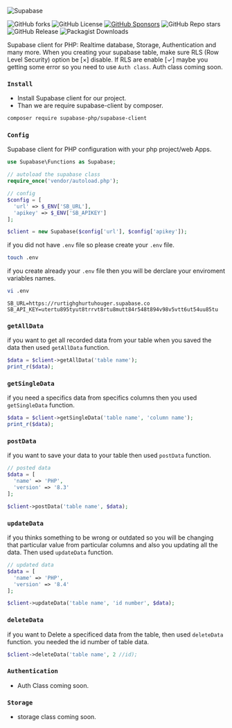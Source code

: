 ![Supabase](https://getlogo.net/wp-content/uploads/2020/11/supabase-logo-vector.png)

![GitHub forks](https://img.shields.io/github/forks/Ashishkumbhar01/supabase-php?style=for-the-badge&logo=Github)
![GitHub License](https://img.shields.io/github/license/Ashishkumbhar01/supabase-php?style=for-the-badge)
[![GitHub Sponsors](https://img.shields.io/github/sponsors/Ashishkumbhar01?style=for-the-badge&logo=Github%20Sponsors&label=Support%20me)](https://github.com/sponsors/Ashishkumbhar01)
![GitHub Repo stars](https://img.shields.io/github/stars/Ashishkumbhar01/supabase-php?style=for-the-badge&logo=Github)
![GitHub Release](https://img.shields.io/github/v/release/Ashishkumbhar01/supabase-php?style=for-the-badge)
![Packagist Downloads](https://img.shields.io/packagist/dt/supabase-php/supabase-client?style=for-the-badge&logo=composer)

Supabase  client for PHP: Realtime database, Storage, Authentication and many more.
When you creating your supabase table, make sure RLS (Row Level Security) option be [×] disable.
If RLS are enable [✓] maybe you getting some error so you need to use `Auth class`.
Auth class coming soon.

### `Install`
* Install Supabase client for our project.
* Than we are require supabase-client by composer.

```bash
composer require supabase-php/supabase-client
```

### `Config` 
Supabase client for PHP configuration with your php project/web Apps.

```php
use Supabase\Functions as Supabase;

// autoload the supabase class
require_once('vendor/autoload.php');

// config
$config = [
  'url' => $_ENV['SB_URL'],
  'apikey' => $_ENV['SB_APIKEY']
];

$client = new Supabase($config['url'], $config['apikey']);
```
if you did not have `.env` file so please create your `.env` file.

```bash
touch .env
```

if you create already your `.env` file then you will be derclare your enviroment variables names.

```bash
vi .env
```

```env
SB_URL=https://rurtighghurtuhouger.supabase.co
SB_API_KEY=utertu895tyut8trrvt8rtu8mutt84r548t894v98v5vtt6ut54uu85tu
```

### `getAllData`
if you want to get all recorded data from your table when you saved the data then used `getAllData` function.

```php
$data = $client->getAllData('table name');
print_r($data);
```

### `getSingleData`
if you need a specifics data from specifics columns then you used `getSingleData` function.

```php
$data = $client->getSingleData('table name', 'column name');
print_r($data);
```

### `postData`
if you want to save your data to your table then used `postData` function.

```php
// posted data
$data = [
  'name' => 'PHP',
  'version' => '8.3'
];

$client->postData('table name', $data);
```

### `updateData`
if you thinks something to be wrong or outdated so you will be changing that particular value from particular columns and also you updating all the data.
Then used `updateData` function.

```php
// updated data
$data = [
  'name' => 'PHP',
  'version' => '8.4'
];

$client->updateData('table name', 'id number', $data);
```

### `deleteData`
if you want to Delete a specificed data from the table, then used `deleteData` function.
you needed the id number of table data.

```php
$client->deleteData('table name', 2 //id);
```

### `Authentication`
* Auth Class coming soon.


### `Storage`
* storage class coming soon.

